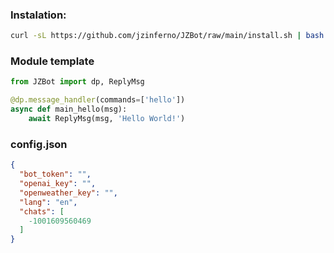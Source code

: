 ### Instalation:

```bash
curl -sL https://github.com/jzinferno/JZBot/raw/main/install.sh | bash
```

### Module template

```python
from JZBot import dp, ReplyMsg

@dp.message_handler(commands=['hello'])
async def main_hello(msg):
    await ReplyMsg(msg, 'Hello World!')
```

### config.json

```json
{
  "bot_token": "",
  "openai_key": "",
  "openweather_key": "",
  "lang": "en",
  "chats": [
    -1001609560469
  ]
}
```
